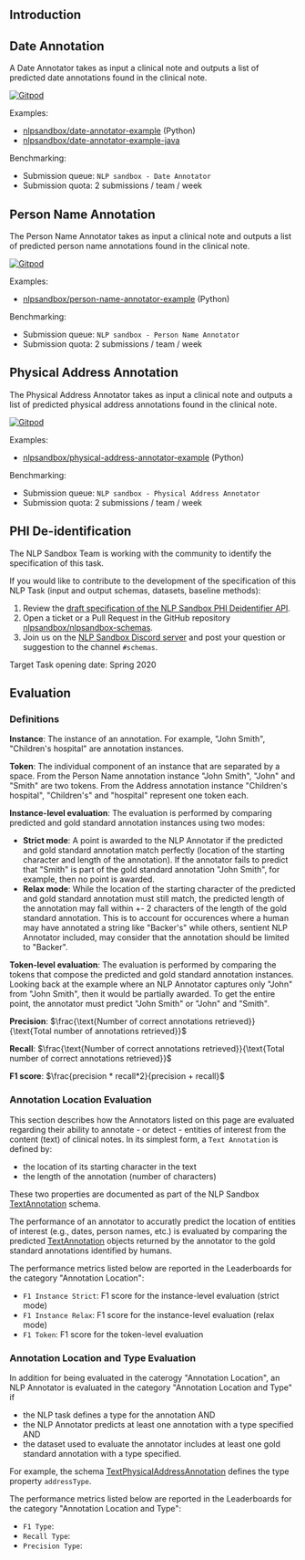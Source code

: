 ## Introduction

## Date Annotation

A Date Annotator takes as input a clinical note and outputs a list of predicted
date annotations found in the clinical note.

[![Gitpod](https://img.shields.io/badge/OpenAPI-Open_NLP_Task_Specification-blue?color=0273b3&labelColor=555555&logoColor=ffffff&style=for-the-badge&logo=openapi-initiative&label=)][date-annotator-api]

Examples:

- [nlpsandbox/date-annotator-example] (Python)
- [nlpsandbox/date-annotator-example-java]

Benchmarking:

- Submission queue: `NLP sandbox - Date Annotator`
- Submission quota: 2 submissions / team / week

## Person Name Annotation

The Person Name Annotator takes as input a clinical note and outputs a list of
predicted person name annotations found in the clinical note.

[![Gitpod](https://img.shields.io/badge/OpenAPI-Open_NLP_Task_Specification-blue?color=0273b3&labelColor=555555&logoColor=ffffff&style=for-the-badge&logo=openapi-initiative&label=)][person-name-annotator-api]

Examples:

- [nlpsandbox/person-name-annotator-example] (Python)

Benchmarking:

- Submission queue: `NLP sandbox - Person Name Annotator`
- Submission quota: 2 submissions / team / week

## Physical Address Annotation

The Physical Address Annotator takes as input a clinical note and outputs a list
of predicted physical address annotations found in the clinical note.

[![Gitpod](https://img.shields.io/badge/OpenAPI-Open_NLP_Task_Specification-blue?color=0273b3&labelColor=555555&logoColor=ffffff&style=for-the-badge&logo=openapi-initiative&label=)][physical-address-annotator-api]

Examples:

- [nlpsandbox/physical-address-annotator-example] (Python)

Benchmarking:

- Submission queue: `NLP sandbox - Physical Address Annotator`
- Submission quota: 2 submissions / team / week

## PHI De-identification

The NLP Sandbox Team is working with the community to identify the specification
of this task.

If you would like to contribute to the development of the specification of this
NLP Task (input and output schemas, datasets, baseline methods):

1. Review the [draft specification of the NLP Sandbox PHI Deidentifier API].
2. Open a ticket or a Pull Request in the GitHub repository
   [nlpsandbox/nlpsandbox-schemas].
3. Join us on the [NLP Sandbox Discord server] and post your question or
   suggestion to the channel `#schemas`.

Target Task opening date: Spring 2020

## Evaluation

### Definitions

**Instance**: The instance of an annotation. For example, "John Smith",
"Children's hospital" are annotation instances.

**Token**: The individual component of an instance that are separated by a
space. From the Person Name annotation instance "John Smith", "John" and "Smith"
are two tokens. From the Address annotation instance "Children's hospital",
"Children's" and "hospital" represent one token each.

**Instance-level evaluation**: The evaluation is performed by comparing
predicted and gold standard annotation instances using two modes:

- **Strict mode**: A point is awarded to the NLP Annotator if the predicted and
   gold standard annotation match perfectly (location of the starting character
   and length of the annotation). If the annotator fails to predict that "Smith"
   is part of the gold standard annotation "John Smith", for example, then no
   point is awarded.
- **Relax mode**: While the location of the starting character of the predicted
   and gold standard annotation must still match, the predicted length of the
   annotation may fall within +- 2 characters of the length of the gold standard
   annotation. This is to account for occurences where a human may have
   annotated a string like "Backer's" while others, sentient NLP Annotator
   included, may consider that the annotation should be limited to "Backer".

**Token-level evaluation**: The evaluation is performed by comparing the tokens
that compose the predicted and gold standard annotation instances. Looking back
at the example where an NLP Annotator captures only "John" from "John Smith",
then it would be partially awarded. To get the entire point, the annotator must
predict "John Smith" or "John" and "Smith".

**Precision**: $\frac{\text{Number of correct annotations
retrieved}}{\text{Total number of annotations retrieved}}$

**Recall**: $\frac{\text{Number of correct annotations retrieved}}{\text{Total
number of correct annotations  retrieved}}$

**F1 score**:  $\frac{precision * recall*2}{precision + recall}$

### Annotation Location Evaluation

This section describes how the Annotators listed on this page are evaluated
regarding their ability to annotate - or detect - entities of interest from the
content (text) of clinical notes. In its simplest form, a `Text Annotation` is
defined by:

- the location of its starting character in the text
- the length of the annotation (number of characters)

These two properties are documented as part of the NLP Sandbox [TextAnnotation]
schema.

The performance of an annotator to accuratly predict the location of entities of
interest (e.g., dates, person names, etc.) is evaluated by comparing the
predicted [TextAnnotation] objects returned by the annotator to the gold
standard annotations identified by humans.

The performance metrics listed below are reported in the Leaderboards for the
category "Annotation Location":

- `F1 Instance Strict`: F1 score for the instance-level evaluation (strict mode)
- `F1 Instance Relax`: F1 score for the instance-level evaluation (relax mode)
- `F1 Token`: F1 score for the token-level evaluation

### Annotation Location and Type Evaluation

In addition for being evaluated in the caterogy "Annotation Location", an NLP
Annotator is evaluated in the category "Annotation Location and Type" if

- the NLP task defines a type for the annotation AND
- the NLP Annotator predicts at least one annotation with a type specified AND
- the dataset used to evaluate the annotator includes at least one gold standard
  annotation with a type specified.

For example, the schema [TextPhysicalAddressAnnotation] defines the type
property `addressType`.

The performance metrics listed below are reported in the Leaderboards for the
category "Annotation Location and Type":

- `F1 Type`:
- `Recall Type`:
- `Precision Type`:

<!-- Links -->

[date-annotator-api]: https://nlpsandbox.github.io/nlpsandbox-schemas/date-annotator/latest/docs/
[person-name-annotator-api]: https://nlpsandbox.github.io/nlpsandbox-schemas/person-name-annotator/latest/docs/
[physical-address-annotator-api]: https://nlpsandbox.github.io/nlpsandbox-schemas/physical-address-annotator/latest/docs/
[nlpsandbox/date-annotator-example]: https://github.com/nlpsandbox/date-annotator-example
[nlpsandbox/date-annotator-example-java]: https://github.com/nlpsandbox/date-annotator-example-java
[nlpsandbox/person-name-annotator-example]: https://github.com/nlpsandbox/person-name-annotator-example
[nlpsandbox/physical-address-annotator-example]: https://github.com/nlpsandbox/physical-address-annotator-example
[draft specification of the NLP Sandbox PHI Deidentifier API]: https://github.com/nlpsandbox/nlpsandbox-schemas
[nlpsandbox/nlpsandbox-schemas]: https://github.com/nlpsandbox/nlpsandbox-schemas
[NLP Sandbox Discord server]: https://discord.gg/Zb4ymtF
[TextAnnotation]: https://github.com/nlpsandbox/nlpsandbox-schemas/blob/develop/openapi/commons/components/schemas/TextAnnotation.yaml
[TextPhysicalAddressAnnotation]: https://github.com/nlpsandbox/nlpsandbox-schemas/blob/develop/openapi/commons/components/schemas/TextPhysicalAddressAnnotation.yaml
